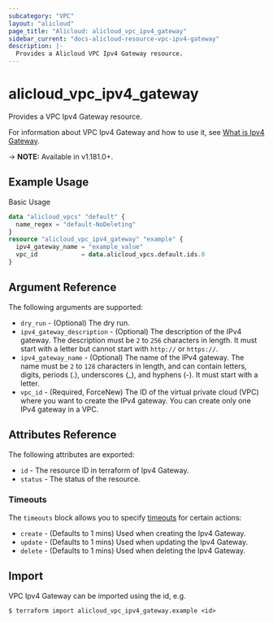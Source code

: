 ```yaml
---
subcategory: "VPC"
layout: "alicloud"
page_title: "Alicloud: alicloud_vpc_ipv4_gateway"
sidebar_current: "docs-alicloud-resource-vpc-ipv4-gateway"
description: |-
  Provides a Alicloud VPC Ipv4 Gateway resource.
---
```


# alicloud\_vpc\_ipv4\_gateway

Provides a VPC Ipv4 Gateway resource.

For information about VPC Ipv4 Gateway and how to use it, see [What is Ipv4 Gateway](https://www.alibabacloud.com/help/en/virtual-private-cloud/latest/createipv4gateway).

-> **NOTE:** Available in v1.181.0+.

## Example Usage

Basic Usage

```terraform
data "alicloud_vpcs" "default" {
  name_regex = "default-NoDeleting"
}
resource "alicloud_vpc_ipv4_gateway" "example" {
  ipv4_gateway_name = "example_value"
  vpc_id            = data.alicloud_vpcs.default.ids.0
}
```

## Argument Reference

The following arguments are supported:

* `dry_run` - (Optional) The dry run.
* `ipv4_gateway_description` - (Optional) The description of the IPv4 gateway. The description must be `2` to `256` characters in length. It must start with a letter but cannot start with `http://` or `https://`.
* `ipv4_gateway_name` - (Optional) The name of the IPv4 gateway. The name must be `2` to `128` characters in length, and can contain letters, digits, periods (.), underscores (_), and hyphens (-). It must start with a letter.
* `vpc_id` - (Required, ForceNew) The ID of the virtual private cloud (VPC) where you want to create the IPv4 gateway. You can create only one IPv4 gateway in a VPC.

## Attributes Reference

The following attributes are exported:

* `id` - The resource ID in terraform of Ipv4 Gateway.
* `status` - The status of the resource.

### Timeouts

The `timeouts` block allows you to specify [timeouts](https://www.terraform.io/docs/configuration-0-11/resources.html#timeouts) for certain actions:

* `create` - (Defaults to 1 mins) Used when creating the Ipv4 Gateway.
* `update` - (Defaults to 1 mins) Used when updating the Ipv4 Gateway.
* `delete` - (Defaults to 1 mins) Used when deleting the Ipv4 Gateway.


## Import

VPC Ipv4 Gateway can be imported using the id, e.g.

```shell
$ terraform import alicloud_vpc_ipv4_gateway.example <id>
```